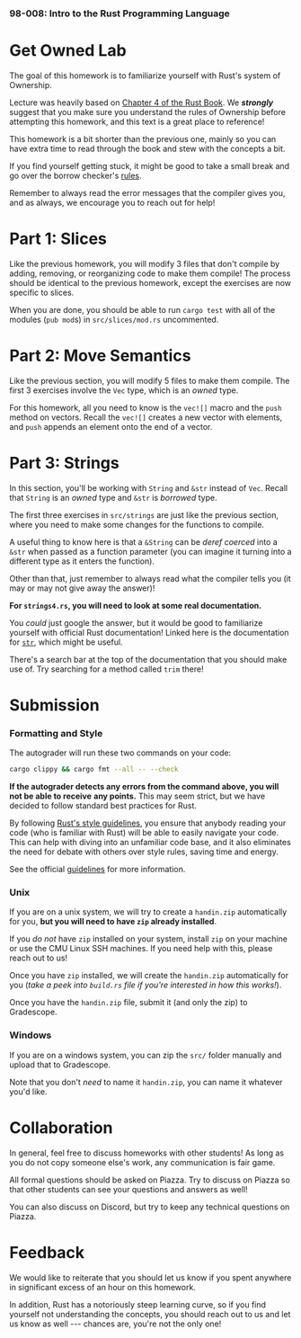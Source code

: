 ### 98-008: Intro to the Rust Programming Language

# Get Owned Lab

The goal of this homework is to familiarize yourself with Rust's system of Ownership.

Lecture was heavily based on
[Chapter 4 of the Rust Book](https://doc.rust-lang.org/book/ch04-00-understanding-ownership.html).
We **_strongly_** suggest that you make sure you understand the rules of Ownership before attempting
this homework, and this text is a great place to reference!

This homework is a bit shorter than the previous one, mainly so you can have extra time to read
through the book and stew with the concepts a bit.

If you find yourself getting stuck, it might be good to take a small break and go over the borrow
checker's [rules](https://doc.rust-lang.org/book/ch04-01-what-is-ownership.html#ownership-rules).

Remember to always read the error messages that the compiler gives you, and as always, we encourage
you to reach out for help!

# Part 1: Slices

Like the previous homework, you will modify 3 files that don't compile by adding, removing, or
reorganizing code to make them compile! The process should be identical to the previous homework,
except the exercises are now specific to slices.

When you are done, you should be able to run `cargo test` with all of the modules (`pub mod`s) in
`src/slices/mod.rs` uncommented.

# Part 2: Move Semantics

Like the previous section, you will modify 5 files to make them compile. The first 3 exercises
involve the `Vec` type, which is an _owned_ type.

For this homework, all you need to know is the `vec![]` macro and the `push` method on vectors.
Recall the `vec![]` creates a new vector with elements, and `push` appends an element onto the end
of a vector.

# Part 3: Strings

In this section, you'll be working with `String` and `&str` instead of `Vec`. Recall that `String`
is an _owned_ type and `&str` is _borrowed_ type.

The first three exercises in `src/strings` are just like the previous section, where you need to
make some changes for the functions to compile.

A useful thing to know here is that a `&String` can be _deref coerced_ into a `&str` when passed as
a function parameter (you can imagine it turning into a different type as it enters the function).

Other than that, just remember to always read what the compiler tells you (it may or may not give
away the answer)!

**For `strings4.rs`, you will need to look at some real documentation.**

You _could_ just google the answer, but it would be good to familiarize yourself with official Rust
documentation! Linked here is the documentation for
[`str`](https://doc.rust-lang.org/std/primitive.str.html), which might be useful.

There's a search bar at the top of the documentation that you should make use of. Try searching for
a method called `trim` there!

# Submission

### Formatting and Style

The autograder will run these two commands on your code:

```sh
cargo clippy && cargo fmt --all -- --check
```

**If the autograder detects any errors from the command above, you will not be able to receive**
**any points.** This may seem strict, but we have decided to follow standard best practices for
Rust.

By following [Rust's style guidelines](https://doc.rust-lang.org/stable/style-guide/), you ensure
that anybody reading your code (who is familiar with Rust) will be able to easily navigate your
code. This can help with diving into an unfamiliar code base, and it also eliminates the need for
debate with others over style rules, saving time and energy.

See the official [guidelines](https://doc.rust-lang.org/stable/style-guide/) for more information.

### Unix

If you are on a unix system, we will try to create a `handin.zip` automatically for you,
**but you will need to have `zip` already installed**.

If you _do not_ have `zip` installed on your system, install `zip` on your machine or use the CMU
Linux SSH machines. If you need help with this, please reach out to us!

Once you have `zip` installed, we will create the `handin.zip` automatically for you (_take a peek_
_into `build.rs` file if you're interested in how this works!_).

Once you have the `handin.zip` file, submit it (and only the zip) to Gradescope.

### Windows

If you are on a windows system, you can zip the `src/` folder manually and upload that to
Gradescope.

Note that you don't _need_ to name it `handin.zip`, you can name it whatever you'd like.

# Collaboration

In general, feel free to discuss homeworks with other students! As long as you do not copy someone
else's work, any communication is fair game.

All formal questions should be asked on Piazza. Try to discuss on Piazza so that other students can
see your questions and answers as well!

You can also discuss on Discord, but try to keep any technical questions on Piazza.

# Feedback

We would like to reiterate that you should let us know if you spent anywhere in significant excess
of an hour on this homework.

In addition, Rust has a notoriously steep learning curve, so if you find yourself not understanding
the concepts, you should reach out to us and let us know as well --- chances are, you're not the
only one!
